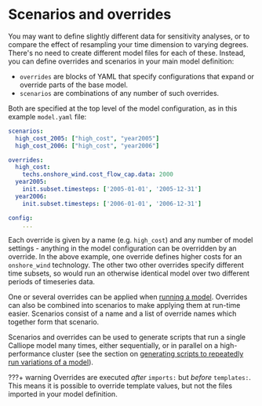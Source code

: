 
# Scenarios and overrides

You may want to define slightly different data for sensitivity analyses, or to compare the effect of resampling your time dimension to varying degrees.
There's no need to create different model files for each of these. Instead, you can define overrides and scenarios in your main model definition:

- `overrides` are blocks of YAML that specify configurations that expand or override parts of the base model.
- `scenarios` are combinations of any number of such overrides.

Both are specified at the top level of the model configuration, as in this example `model.yaml` file:

```yaml
scenarios:
  high_cost_2005: ["high_cost", "year2005"]
  high_cost_2006: ["high_cost", "year2006"]

overrides:
  high_cost:
    techs.onshore_wind.cost_flow_cap.data: 2000
  year2005:
    init.subset.timesteps: ['2005-01-01', '2005-12-31']
  year2006:
    init.subset.timesteps: ['2006-01-01', '2006-12-31']

config:
    ...
```

Each override is given by a name (e.g. `high_cost`) and any number of model settings - anything in the model configuration can be overridden by an override.
In the above example, one override defines higher costs for an `onshore_wind` technology.
The other two other overrides specify different time subsets, so would run an otherwise identical model over two different periods of timeseries data.

One or several overrides can be applied when [running a model](../running.md).
Overrides can also be combined into scenarios to make applying them at run-time easier.
Scenarios consist of a name and a list of override names which together form that scenario.

Scenarios and overrides can be used to generate scripts that run a single Calliope model many times, either sequentially, or in parallel on a high-performance cluster
(see the section on [generating scripts to repeatedly run variations of a model](../advanced/scripts.md)).

???+ warning
    Overrides are executed _after_ `imports:` but _before_ `templates:`.
    This means it is possible to override template values, but not the files imported in your model definition.
